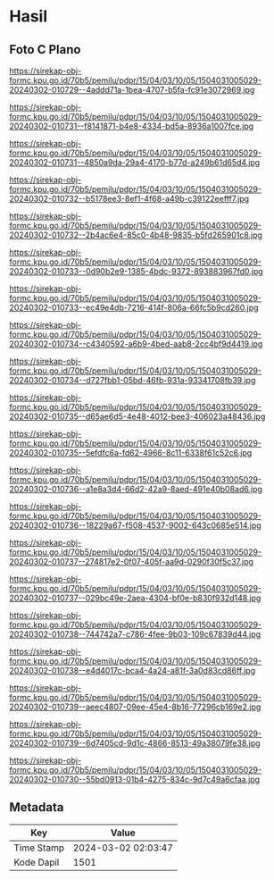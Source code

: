 # Hasil

## Foto C Plano

https://sirekap-obj-formc.kpu.go.id/70b5/pemilu/pdpr/15/04/03/10/05/1504031005029-20240302-010729--4addd71a-1bea-4707-b5fa-fc91e3072969.jpg

https://sirekap-obj-formc.kpu.go.id/70b5/pemilu/pdpr/15/04/03/10/05/1504031005029-20240302-010731--f8141871-b4e8-4334-bd5a-8936a1007fce.jpg

https://sirekap-obj-formc.kpu.go.id/70b5/pemilu/pdpr/15/04/03/10/05/1504031005029-20240302-010731--4850a9da-29a4-4170-b77d-a249b61d65d4.jpg

https://sirekap-obj-formc.kpu.go.id/70b5/pemilu/pdpr/15/04/03/10/05/1504031005029-20240302-010732--b5178ee3-8ef1-4f68-a49b-c39122eefff7.jpg

https://sirekap-obj-formc.kpu.go.id/70b5/pemilu/pdpr/15/04/03/10/05/1504031005029-20240302-010732--2b4ac6e4-85c0-4b48-9835-b5fd265901c8.jpg

https://sirekap-obj-formc.kpu.go.id/70b5/pemilu/pdpr/15/04/03/10/05/1504031005029-20240302-010733--0d90b2e9-1385-4bdc-9372-893883967fd0.jpg

https://sirekap-obj-formc.kpu.go.id/70b5/pemilu/pdpr/15/04/03/10/05/1504031005029-20240302-010733--ec49e4db-7216-414f-806a-66fc5b9cd260.jpg

https://sirekap-obj-formc.kpu.go.id/70b5/pemilu/pdpr/15/04/03/10/05/1504031005029-20240302-010734--c4340592-a6b9-4bed-aab8-2cc4bf9d4419.jpg

https://sirekap-obj-formc.kpu.go.id/70b5/pemilu/pdpr/15/04/03/10/05/1504031005029-20240302-010734--d727fbb1-05bd-46fb-931a-93341708fb39.jpg

https://sirekap-obj-formc.kpu.go.id/70b5/pemilu/pdpr/15/04/03/10/05/1504031005029-20240302-010735--d65ae6d5-4e48-4012-bee3-406023a48436.jpg

https://sirekap-obj-formc.kpu.go.id/70b5/pemilu/pdpr/15/04/03/10/05/1504031005029-20240302-010735--5efdfc6a-fd62-4966-8c11-6338f61c52c6.jpg

https://sirekap-obj-formc.kpu.go.id/70b5/pemilu/pdpr/15/04/03/10/05/1504031005029-20240302-010736--a1e8a3d4-66d2-42a9-8aed-491e40b08ad6.jpg

https://sirekap-obj-formc.kpu.go.id/70b5/pemilu/pdpr/15/04/03/10/05/1504031005029-20240302-010736--18229a67-f508-4537-9002-643c0685e514.jpg

https://sirekap-obj-formc.kpu.go.id/70b5/pemilu/pdpr/15/04/03/10/05/1504031005029-20240302-010737--274817e2-0f07-405f-aa9d-0290f30f5c37.jpg

https://sirekap-obj-formc.kpu.go.id/70b5/pemilu/pdpr/15/04/03/10/05/1504031005029-20240302-010737--029bc49e-2aea-4304-bf0e-b830f932d148.jpg

https://sirekap-obj-formc.kpu.go.id/70b5/pemilu/pdpr/15/04/03/10/05/1504031005029-20240302-010738--744742a7-c786-4fee-9b03-109c67839d44.jpg

https://sirekap-obj-formc.kpu.go.id/70b5/pemilu/pdpr/15/04/03/10/05/1504031005029-20240302-010738--e4d4017c-bca4-4a24-a81f-3a0d83cd86ff.jpg

https://sirekap-obj-formc.kpu.go.id/70b5/pemilu/pdpr/15/04/03/10/05/1504031005029-20240302-010739--aeec4807-09ee-45e4-8b16-77296cb169e2.jpg

https://sirekap-obj-formc.kpu.go.id/70b5/pemilu/pdpr/15/04/03/10/05/1504031005029-20240302-010739--6d7405cd-9d1c-4866-8513-49a38079fe38.jpg

https://sirekap-obj-formc.kpu.go.id/70b5/pemilu/pdpr/15/04/03/10/05/1504031005029-20240302-010730--55bd0913-01b4-4275-834c-9d7c49a6cfaa.jpg


## Metadata

| Key        | Value               |
| ---------- | ------------------- |
| Time Stamp | 2024-03-02 02:03:47 |
| Kode Dapil | 1501                |



